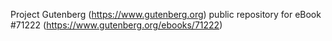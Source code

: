 Project Gutenberg (https://www.gutenberg.org) public repository for
eBook #71222 (https://www.gutenberg.org/ebooks/71222)
